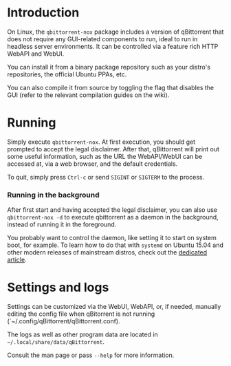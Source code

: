 # Introduction

On Linux, the `qbittorrent-nox` package includes a version of qBittorrent that does not require any GUI-related components to run, ideal to run in headless server environments. It can be controlled via a feature rich HTTP WebAPI and WebUI.

You can install it from a binary package repository such as your distro's repositories, the official Ubuntu PPAs, etc.

You can also compile it from source by toggling the flag that disables the GUI (refer to the relevant compilation guides on the wiki).

# Running

Simply execute `qbittorrent-nox`. At first execution, you should get prompted to accept the legal disclaimer. After that, qBittorrent will print out some useful information, such as the URL the WebAPI/WebUI can be accessed at, via a web browser, and the default credentials.

To quit, simply press `Ctrl-c` or send `SIGINT` or `SIGTERM` to the process.

### Running in the background

After first start and having accepted the legal disclaimer, you can also use `qbittorrent-nox -d` to execute qbittorrent as a daemon in the background, instead of running it in the foreground.

You probably want to control the daemon, like setting it to start on system boot, for example. To learn how to do that with `systemd` on Ubuntu 15.04 and other modern releases of mainstream distros, check out the [dedicated article](https://github.com/qbittorrent/qBittorrent/wiki/Running-qBittorrent-without-X-server-(WebUI-only---systemd-service-setup,-Ubuntu-15.04-or-newer)).

# Settings and logs

Settings can be customized via the WebUI, WebAPI, or, if needed, manually editing the config file when qBitorrent is not running (`~/.config/qBittorrent/qBittorrent.conf).

The logs as well as other program data are located in `~/.local/share/data/qBittorrent`.

Consult the man page or pass `--help` for more information.
